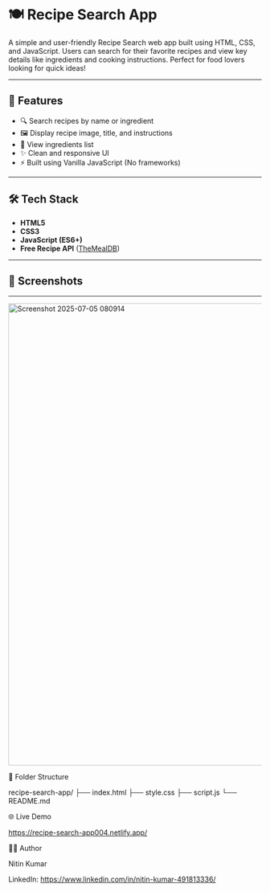 # 🍽️ Recipe Search App

A simple and user-friendly Recipe Search web app built using HTML, CSS, and JavaScript. Users can search for their favorite recipes and view key details like ingredients and cooking instructions. Perfect for food lovers looking for quick ideas!

---

## 🚀 Features

- 🔍 Search recipes by name or ingredient
- 🖼️ Display recipe image, title, and instructions
- 📃 View ingredients list
- ✨ Clean and responsive UI
- ⚡ Built using Vanilla JavaScript (No frameworks)

---

## 🛠️ Tech Stack

- **HTML5**
- **CSS3**
- **JavaScript (ES6+)**
- **Free Recipe API** ([TheMealDB](https://www.themealdb.com/))

---

## 📸 Screenshots

---
<img width="1916" height="920" alt="Screenshot 2025-07-05 080914" src="https://github.com/user-attachments/assets/8023e735-0e78-4243-b527-bc9a75dc7f54" />


📂 Folder Structure

recipe-search-app/
├── index.html
├── style.css
├── script.js
└── README.md

🌐 Live Demo

https://recipe-search-app004.netlify.app/

🙋‍♂️ Author

Nitin Kumar


LinkedIn: https://www.linkedin.com/in/nitin-kumar-491813336/



